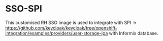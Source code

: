 # SSO-SPI
This customised RH SSO image is used to integrate with SPI -> https://github.com/keycloak/keycloak/tree/openshift-integration/examples/providers/user-storage-jpa with Informix database.


